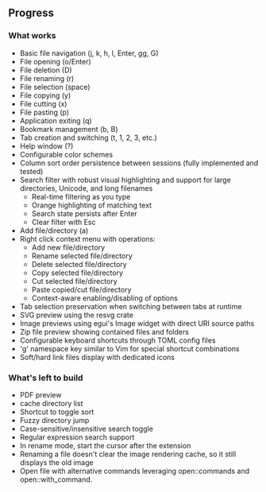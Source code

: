 ## Progress

### What works
*   Basic file navigation (j, k, h, l, Enter, gg, G)
*   File opening (o/Enter)
*   File deletion (D)
*   File renaming (r)
*   File selection (space)
*   File copying (y)
*   File cutting (x)
*   File pasting (p)
*   Application exiting (q)
*   Bookmark management (b, B)
*   Tab creation and switching (t, 1, 2, 3, etc.)
*   Help window (?)
*   Configurable color schemes
*   Column sort order persistence between sessions (fully implemented and tested)
*   Search filter with robust visual highlighting and support for large directories, Unicode, and long filenames
    - Real-time filtering as you type
    - Orange highlighting of matching text
    - Search state persists after Enter
    - Clear filter with Esc
*   Add file/directory (a)
*   Right click context menu with operations:
    - Add new file/directory
    - Rename selected file/directory
    - Delete selected file/directory
    - Copy selected file/directory
    - Cut selected file/directory
    - Paste copied/cut file/directory
    - Context-aware enabling/disabling of options
*   Tab selection preservation when switching between tabs at runtime
*   SVG preview using the resvg crate
*   Image previews using egui's Image widget with direct URI source paths
*   Zip file preview showing contained files and folders
*   Configurable keyboard shortcuts through TOML config files
*   'g' namespace key similar to Vim for special shortcut combinations
*   Soft/hard link files display with dedicated icons

### What's left to build
*   PDF preview
*   cache directory list
*   Shortcut to toggle sort
*   Fuzzy directory jump
*   Case-sensitive/insensitive search toggle
*   Regular expression search support
*   In rename mode, start the cursor after the extension
*   Renaming a file doesn't clear the image rendering cache, so it still displays the old image
*   Open file with alternative commands leveraging open::commands and open::with_command.